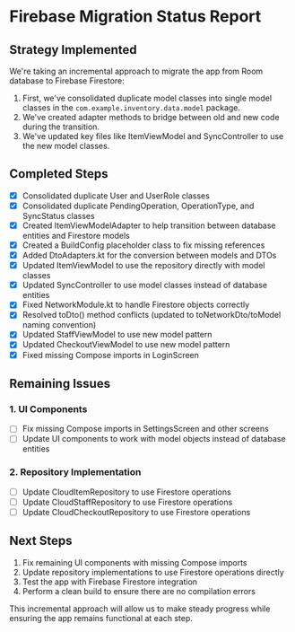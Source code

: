 # Firebase Migration Status Report

## Strategy Implemented

We're taking an incremental approach to migrate the app from Room database to Firebase Firestore:

1. First, we've consolidated duplicate model classes into single model classes in the `com.example.inventory.data.model` package.
2. We've created adapter methods to bridge between old and new code during the transition.
3. We've updated key files like ItemViewModel and SyncController to use the new model classes.

## Completed Steps

- [x] Consolidated duplicate User and UserRole classes
- [x] Consolidated duplicate PendingOperation, OperationType, and SyncStatus classes
- [x] Created ItemViewModelAdapter to help transition between database entities and Firestore models
- [x] Created a BuildConfig placeholder class to fix missing references
- [x] Added DtoAdapters.kt for the conversion between models and DTOs
- [x] Updated ItemViewModel to use the repository directly with model classes
- [x] Updated SyncController to use model classes instead of database entities
- [x] Fixed NetworkModule.kt to handle Firestore objects correctly
- [x] Resolved toDto() method conflicts (updated to toNetworkDto/toModel naming convention)
- [x] Updated StaffViewModel to use new model pattern
- [x] Updated CheckoutViewModel to use new model pattern
- [x] Fixed missing Compose imports in LoginScreen

## Remaining Issues

### 1. UI Components
- [ ] Fix missing Compose imports in SettingsScreen and other screens
- [ ] Update UI components to work with model objects instead of database entities

### 2. Repository Implementation
- [ ] Update CloudItemRepository to use Firestore operations
- [ ] Update CloudStaffRepository to use Firestore operations
- [ ] Update CloudCheckoutRepository to use Firestore operations

## Next Steps

1. Fix remaining UI components with missing Compose imports
2. Update repository implementations to use Firestore operations directly
3. Test the app with Firebase Firestore integration
4. Perform a clean build to ensure there are no compilation errors

This incremental approach will allow us to make steady progress while ensuring the app remains functional at each step. 
